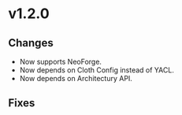 # v1.2.0

## Changes

- Now supports NeoForge.
- Now depends on Cloth Config instead of YACL.
- Now depends on Architectury API.

## Fixes
